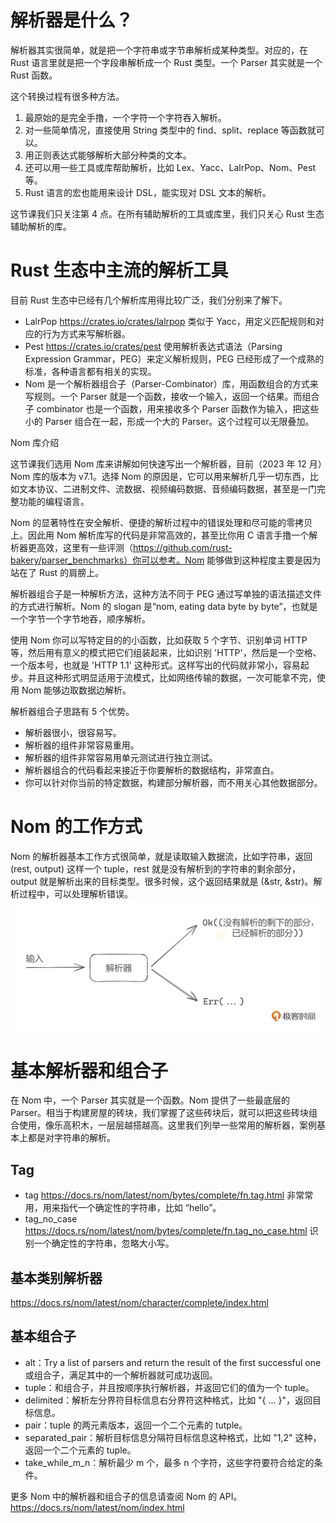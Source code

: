 # 解析器是什么？
解析器其实很简单，就是把一个字符串或字节串解析成某种类型。对应的，在 Rust 语言里就是把一个字段串解析成一个 Rust 类型。一个 Parser 其实就是一个 Rust 函数。

这个转换过程有很多种方法。

1. 最原始的是完全手撸，一个字符一个字符吞入解析。
2. 对一些简单情况，直接使用 String 类型中的 find、split、replace 等函数就可以。
3. 用正则表达式能够解析大部分种类的文本。
4. 还可以用一些工具或库帮助解析，比如 Lex、Yacc、LalrPop、Nom、Pest 等。
5. Rust 语言的宏也能用来设计 DSL，能实现对 DSL 文本的解析。

这节课我们只关注第 4 点。在所有辅助解析的工具或库里，我们只关心 Rust 生态辅助解析的库。

# Rust 生态中主流的解析工具

目前 Rust 生态中已经有几个解析库用得比较广泛，我们分别来了解下。
* LalrPop https://crates.io/crates/lalrpop 类似于 Yacc，用定义匹配规则和对应的行为方式来写解析器。
* Pest https://crates.io/crates/pest 使用解析表达式语法（Parsing Expression Grammar，PEG）来定义解析规则，PEG 已经形成了一个成熟的标准，各种语言都有相关的实现。
* Nom 是一个解析器组合子（Parser-Combinator）库，用函数组合的方式来写规则。一个 Parser 就是一个函数，接收一个输入，返回一个结果。而组合子 combinator 也是一个函数，用来接收多个 Parser 函数作为输入，把这些小的 Parser 组合在一起，形成一个大的 Parser。这个过程可以无限叠加。


Nom 库介绍

这节课我们选用 Nom 库来讲解如何快速写出一个解析器，目前（2023 年 12 月）Nom 库的版本为 v7.1。选择 Nom 的原因是，它可以用来解析几乎一切东西，比如文本协议、二进制文件、流数据、视频编码数据、音频编码数据，甚至是一门完整功能的编程语言。

Nom 的显著特性在安全解析、便捷的解析过程中的错误处理和尽可能的零拷贝上。因此用 Nom 解析库写的代码是非常高效的，甚至比你用 C 语言手撸一个解析器更高效，这里有一些评测（https://github.com/rust-bakery/parser_benchmarks）你可以参考。Nom 能够做到这种程度主要是因为站在了 Rust 的肩膀上。

解析器组合子是一种解析方法，这种方法不同于 PEG 通过写单独的语法描述文件的方式进行解析。Nom 的 slogan 是“nom, eating data byte by byte”，也就是一个字节一个字节地吞，顺序解析。

使用 Nom 你可以写特定目的的小函数，比如获取 5 个字节、识别单词 HTTP 等，然后用有意义的模式把它们组装起来，比如识别 'HTTP'，然后是一个空格、一个版本号，也就是 'HTTP 1.1' 这种形式。这样写出的代码就非常小，容易起步。并且这种形式明显适用于流模式，比如网络传输的数据，一次可能拿不完，使用 Nom 能够边取数据边解析。

解析器组合子思路有 5 个优势。

* 解析器很小，很容易写。
* 解析器的组件非常容易重用。
* 解析器的组件非常容易用单元测试进行独立测试。
* 解析器组合的代码看起来接近于你要解析的数据结构，非常直白。
* 你可以针对你当前的特定数据，构建部分解析器，而不用关心其他数据部分。

# Nom 的工作方式

Nom 的解析器基本工作方式很简单，就是读取输入数据流，比如字符串，返回 (rest, output) 这样一个 tuple，rest 就是没有解析到的字符串的剩余部分，output 就是解析出来的目标类型。很多时候，这个返回结果就是 (&str, &str)。解析过程中，可以处理解析错误。
![alt text](image.png)

# 基本解析器和组合子

在 Nom 中，一个 Parser 其实就是一个函数。Nom 提供了一些最底层的 Parser。相当于构建房屋的砖块，我们掌握了这些砖块后，就可以把这些砖块组合使用，像乐高积木，一层层越搭越高。这里我们列举一些常用的解析器，案例基本上都是对字符串的解析。

## Tag

* tag https://docs.rs/nom/latest/nom/bytes/complete/fn.tag.html 非常常用，用来指代一个确定性的字符串，比如 “hello”。
* tag_no_case https://docs.rs/nom/latest/nom/bytes/complete/fn.tag_no_case.html 识别一个确定性的字符串，忽略大小写。

## 基本类别解析器
https://docs.rs/nom/latest/nom/character/complete/index.html

## 基本组合子

* alt：Try a list of parsers and return the result of the first successful one 或组合子，满足其中的一个解析器就可成功返回。
* tuple：和组合子，并且按顺序执行解析器，并返回它们的值为一个 tuple。
* delimited：解析左分界符目标信息右分界符这种格式，比如 "{ ... }"，返回目标信息。
* pair：tuple 的两元素版本，返回一个二个元素的 tutple。
* separated_pair：解析目标信息分隔符目标信息这种格式，比如 "1,2" 这种，返回一个二个元素的 tuple。
* take_while_m_n：解析最少 m 个，最多 n 个字符，这些字符要符合给定的条件。

更多 Nom 中的解析器和组合子的信息请查阅 Nom 的 API。https://docs.rs/nom/latest/nom/index.html